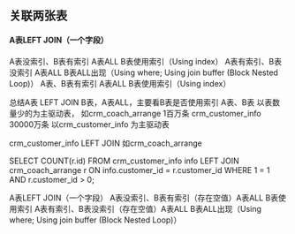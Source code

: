 ## 关联两张表
#### A表LEFT JOIN（一个字段）
A表没索引、B表有索引 A表ALL  B表使用索引（Using index）
A表有索引、B表没索引 A表ALL  B表ALL出现（Using where; Using join buffer (Block Nested Loop)）
A表、B表有索引       A表ALL  B表使用索引（Using index）

总结A表 LEFT JOIN B表，A表ALL，主要看B表是否使用索引
A表、B表 以表数量少的为主驱动表，
如crm_coach_arrange 1百万条
  crm_customer_info 30000万条
以crm_customer_info 为主驱动表

crm_customer_info LEFT JOIN 如crm_coach_arrange


SELECT
	COUNT(r.id)
FROM
	crm_customer_info info
LEFT JOIN  crm_coach_arrange r ON info.customer_id = r.customer_id
WHERE
	1 = 1
AND r.customer_id > 0;


A表LEFT JOIN（一个字段）
A表没索引、B表有索引（存在空值）A表ALL  B表使用索引
A表有索引、B表没索引（存在空值）A表ALL  B表ALL出现（Using where; Using join buffer (Block Nested Loop)）
		